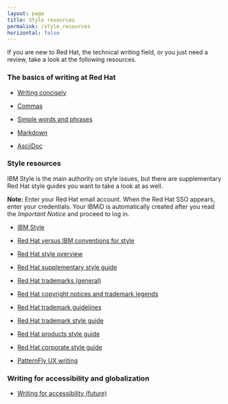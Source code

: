 ```yaml
---
layout: page
title: Style resources
permalink: /style_resources
horizontal: false
---
```


If you are new to Red Hat, the technical writing field, or you just need a review, take a look at the following resources.

### The basics of writing at Red Hat

- [Writing concisely](https://writingcenter.unc.edu/tips-and-tools/conciseness-handout/)

- [Commas](https://owl.purdue.edu/owl/general_writing/punctuation/commas/commas_after_introductions.html)

- [Simple words and phrases](https://www.plainlanguage.gov/guidelines/words/use-simple-words-phrases/)

- [Markdown](https://www.markdownguide.org/getting-started/)

- [AsciiDoc](https://asciidoctor.org/docs/asciidoc-writers-guide/)

### Style resources

IBM Style is the main authority on style issues, but there are supplementary Red Hat style guides you want to take a look at as well.

**Note:** Enter your Red Hat email account. When the Red Hat SSO appears, enter your credentials. Your IBMiD is automatically created after you read the *Important Notice* and proceed to log in.

- [IBM Style](https://www.ibm.com/docs/en/ibm-style)

- [Red Hat versus IBM conventions for style](https://www.ibm.com/docs/en/ibm-style?topic=medium-red-hat)

- [Red Hat style overview](https://www.stylepedia.net/)

- [Red Hat supplementary style guide](https://redhat-documentation.github.io/supplementary-style-guide/)

- [Red Hat trademarks (general)](https://www.redhat.com/en/about/brand/standards/trademarks)

- [Red Hat copyright notices and trademark legends](https://source.redhat.com/departments/legal/redhatintellectualproperty/trademarks/trademarks_and_domain_names_wiki/copyright_notices_and_trademark_legends)

- [Red Hat trademark guidelines](https://static.redhat.com/legacy/f/pdf/corp/RH-3573_284204_TM_Gd.pdf)

- [Red Hat trademark style guide](https://static.redhat.com/legacy/f/pdf/corp/trademark_usage.pdf)

- [Red Hat products style guide](https://docs.google.com/spreadsheets/d/1DLS_lS3VKidgZIvcLmLp9BoiqptkvqHWfe1D5FD2kfk/edit#gid=1375785039)

- [Red Hat corporate style guide](https://source.redhat.com/groups/public/word-nerds/red_hat_word_nerds_wiki/corporate_style_guide)

- [PatternFly UX writing](https://www.patternfly.org/ux-writing/about/)

### Writing for accessibility and globalization

- [Writing for accessibility (future)](wr_accessibility.md)
